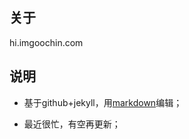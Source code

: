 ## 关于

hi.imgoochin.com

## 说明

* 基于github+jekyll，用[markdown](http://wowubuntu.com/markdown/)编辑；

* 最近很忙，有空再更新；